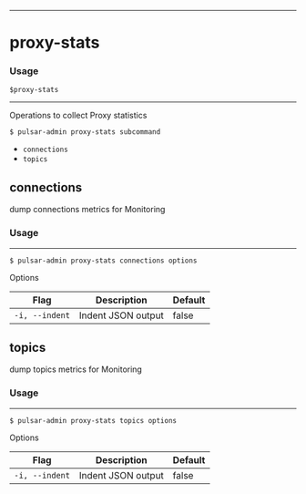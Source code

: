 ------------

# proxy-stats

### Usage

`$proxy-stats`

------------

Operations to collect Proxy statistics

```shell
$ pulsar-admin proxy-stats subcommand
```

* `connections`
* `topics`

## connections

dump connections metrics for Monitoring

### Usage

------------

```shell
$ pulsar-admin proxy-stats connections options
```

Options

| Flag           | Description        | Default |
|----------------|--------------------|---------|
| `-i, --indent` | Indent JSON output | false   |

## topics

dump topics metrics for Monitoring

### Usage

------------

```shell
$ pulsar-admin proxy-stats topics options
```

Options

| Flag           | Description        | Default |
|----------------|--------------------|---------|
| `-i, --indent` | Indent JSON output | false   |

